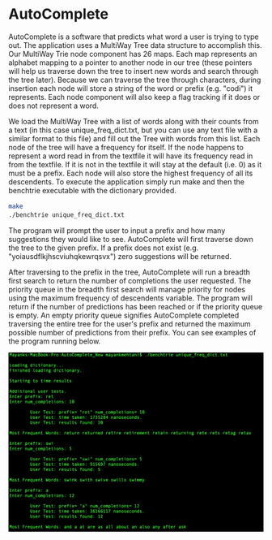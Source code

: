 # AutoComplete
AutoComplete is a software that predicts what word a user is trying to type out. The application uses a MultiWay Tree data structure to accomplish this. Our MultiWay Trie node component has 26 maps. Each map represents an alphabet mapping to a pointer to another node in our tree (these pointers will help us traverse down the tree to insert new words and search through the tree later). Because we can traverse the tree through characters, during insertion each node will store a string of the word or prefix (e.g. "codi") it represents. Each node component will also keep a flag tracking if it does or does not represent a word.

We load the MultiWay Tree with a list of words along with their counts from a text (in this case unique_freq_dict.txt, but you can use any text file with a similar format to this file) and fill out the Tree with words from this list. Each node of the tree will have a frequency for itself. If the node happens to represent a word read in from the textfile it will have its frequency read in from the textfile. If it is not in the textfile it will stay at the default (i.e. 0) as it must be a prefix. Each node will also store the highest frequency of all its descendents. To execute the application simply run make and then the benchtrie executable with the dictionary provided.

```sh
make
./benchtrie unique_freq_dict.txt
```

The program will prompt the user to input a prefix and how many suggestions they would like to see. AutoComplete will first traverse down the tree to the given prefix. If a prefix does not exist (e.g. "yoiausdflkjhscviuhqkewrqsvx") zero suggestions will be returned.

After traversing to the prefix in the tree, AutoComplete will run a breadth first search to return the number of completions the user requested. The priority queue in the breadth first search will manage priority for nodes using the maximum frequency of descendents variable. The program will return if the number of predictions has been reached or if the priority queue is empty. An empty priority queue signifies AutoComplete completed traversing the entire tree for the user's prefix and returned the maximum possible number of predictions from their prefix. You can see examples of the program running below.

![AutoComplete running](https://github.com/mayankmehtani/AutoComplete/blob/master/example.png)
